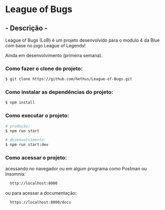 # League of Bugs

## - Descrição -

League of Bugs (LoB) é um projeto desenvolvido para o modulo 4 da Blue com base no jogo League of Legends!

Ainda em desenvolvimento (primeira semana).

### Como fazer o clone do projeto:

```bash
$ git clone https://github.com/hethus/League-of-Bugs.git
```

### Como instalar as dependências do projeto:

```bash
$ npm install
```

### Como executar o projeto:

```bash
# produção:
$ npm run start

# desenvolvimento:
$ npm run start:dev
```
### Como acessar o projeto:

acessando no navegador ou em algum programa como Postman ou Insomnia:

```bash
  http://localhost:8000
```
ou para acessar a documentação:

```bash
  https://localhost:8000/docs
```
